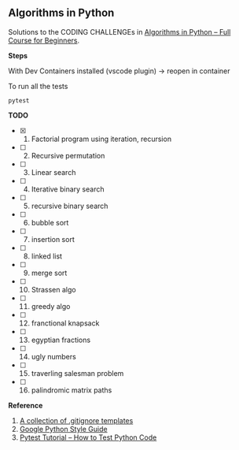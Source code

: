 ## Algorithms in Python

Solutions to the CODING CHALLENGEs in [Algorithms in Python – Full Course for Beginners](https://www.youtube.com/watch?v=fW_OS3LGB9Q). </br>

**Steps**

With Dev Containers installed (vscode plugin) -> reopen in container

To run all the tests

```
pytest
```

**TODO**

-   [x] 1. Factorial program using iteration, recursion
-   [ ] 2. Recursive permutation
-   [ ] 3. Linear search
-   [ ] 4. Iterative binary search
-   [ ] 5. recursive binary search
-   [ ] 6. bubble sort
-   [ ] 7. insertion sort
-   [ ] 8. linked list
-   [ ] 9. merge sort
-   [ ] 10. Strassen algo
-   [ ] 11. greedy algo
-   [ ] 12. franctional knapsack
-   [ ] 13. egyptian fractions
-   [ ] 14. ugly numbers
-   [ ] 15. traverling salesman problem
-   [ ] 16. palindromic matrix paths

**Reference**

1. [A collection of .gitignore templates](https://github.com/github/gitignore)
2. [Google Python Style Guide](https://google.github.io/styleguide/pyguide.html)
3. [Pytest Tutorial – How to Test Python Code](https://www.youtube.com/watch?v=cHYq1MRoyI0)
